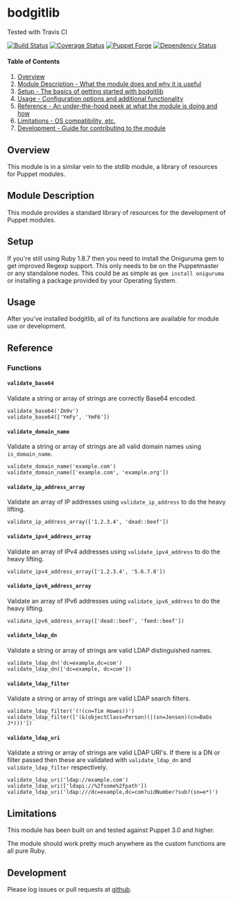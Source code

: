 # bodgitlib

Tested with Travis CI

[![Build Status](https://travis-ci.org/bodgit/puppet-bodgitlib.svg?branch=master)](https://travis-ci.org/bodgit/puppet-bodgitlib)
[![Coverage Status](https://coveralls.io/repos/bodgit/puppet-bodgitlib/badge.svg?branch=master&service=github)](https://coveralls.io/github/bodgit/puppet-bodgitlib?branch=master)
[![Puppet Forge](http://img.shields.io/puppetforge/v/bodgit/bodgitlib.svg)](https://forge.puppetlabs.com/bodgit/bodgitlib)
[![Dependency Status](https://gemnasium.com/bodgit/puppet-bodgitlib.svg)](https://gemnasium.com/bodgit/puppet-bodgitlib)

#### Table of Contents

1. [Overview](#overview)
2. [Module Description - What the module does and why it is useful](#module-description)
3. [Setup - The basics of getting started with bodgitlib](#setup)
4. [Usage - Configuration options and additional functionality](#usage)
5. [Reference - An under-the-hood peek at what the module is doing and how](#reference)
6. [Limitations - OS compatibility, etc.](#limitations)
7. [Development - Guide for contributing to the module](#development)

## Overview

This module is in a similar vein to the stdlib module, a library of resources
for Puppet modules.

## Module Description

This module provides a standard library of resources for the development of
Puppet modules.

## Setup

If you're still using Ruby 1.8.7 then you need to install the Oniguruma gem to
get improved Regexp support. This only needs to be on the Puppetmaster or any
standalone nodes. This could be as simple as `gem install oniguruma` or
installing a package provided by your Operating System.

## Usage

After you've installed bodgitlib, all of its functions are available for module
use or development.

## Reference

### Functions

#### `validate_base64`

Validate a string or array of strings are correctly Base64 encoded.

~~~
validate_base64('Zm9v')
validate_base64(['YmFy', 'YmF6'])
~~~

#### `validate_domain_name`

Validate a string or array of strings are all valid domain names using
`is_domain_name`.

~~~
validate_domain_name('example.com')
validate_domain_name(['example.com', 'example.org'])
~~~

#### `validate_ip_address_array`

Validate an array of IP addresses using `validate_ip_address` to do the
heavy lifting.

~~~
validate_ip_address_array(['1.2.3.4', 'dead::beef'])
~~~

#### `validate_ipv4_address_array`

Validate an array of IPv4 addresses using `validate_ipv4_address` to do the
heavy lifting.

~~~
validate_ipv4_address_array(['1.2.3.4', '5.6.7.8'])
~~~

#### `validate_ipv6_address_array`

Validate an array of IPv6 addresses using `validate_ipv6_address` to do the
heavy lifting.

~~~
validate_ipv6_address_array(['dead::beef', 'feed::beef'])
~~~

#### `validate_ldap_dn`

Validate a string or array of strings are valid LDAP distinguished names.

~~~
validate_ldap_dn('dc=example,dc=com')
validate_ldap_dn(['dc=example, dc=com'])
~~~

#### `validate_ldap_filter`

Validate a string or array of strings are valid LDAP search filters.

~~~
validate_ldap_filter('(!(cn=Tim Howes))')
validate_ldap_filter(['(&(objectClass=Person)(|(sn=Jensen)(cn=Babs J*)))'])
~~~

#### `validate_ldap_uri`

Validate a string or array of strings are valid LDAP URI's. If there is a DN
or filter passed then these are validated with `validate_ldap_dn` and
`validate_ldap_filter` respectively.

~~~
validate_ldap_uri('ldap://example.com')
validate_ldap_uri(['ldapi://%2fsome%2fpath'])
validate_ldap_uri('ldap:///dc=example,dc=com?uidNumber?sub?(sn=e*)')
~~~

## Limitations

This module has been built on and tested against Puppet 3.0 and higher.

The module should work pretty much anywhere as the custom functions are all
pure Ruby.

## Development

Please log issues or pull requests at
[github](https://github.com/bodgit/puppet-bodgitlib).
